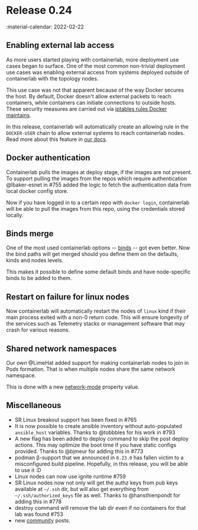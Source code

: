 # Release 0.24
:material-calendar: 2022-02-22

## Enabling external lab access
As more users started playing with containerlab, more deployment use cases began to surface. One of the most common non-trivial deployment use cases was enabling external access from systems deployed outside of containerlab with the topology nodes.

This use case was not that apparent because of the way Docker secures the host. By default, Docker doesn't allow external packets to reach containers, while containers can initiate connections to outside hosts. These security measures are carried out via [iptables rules Docker maintains](https://docs.docker.com/network/iptables/).

In this release, containerlab will automatically create an allowing rule in the `DOCKER-USER` chain to allow external systems to reach containerlab nodes. Read more about this feature in [our docs](../manual/network.md#external-access).

## Docker authentication
Containerlab pulls the images at deploy stage, if the images are not present. To support pulling the images from the repos which require authentication @lbaker-esnet in #755 added the logic to fetch the authentication data from local docker config store.

Now if you have logged in to a certain repo with `docker login`, containerlab will be able to pull the images from this repo, using the credentials stored locally.

## Binds merge
One of the most used containerlab options -- [binds](../manual/nodes.md#binds) -- got even better. Now the bind paths will get merged should you define them on the defaults, kinds and nodes levels.

This makes it possible to define some default binds and have node-specific binds to be added to them.

## Restart on failure for linux nodes
Now containerlab will automatically restart the nodes of `linux` kind if their main process exited with a non-0 return code. This will ensure longevity of the services such as Telemetry stacks or management software that may crash for various reasons.

## Shared network namespaces
Our own @LimeHat added support for making containerlab nodes to join in Pods formation. That is when multiple nodes share the same network namespace.

This is done with a new [network-mode](../manual/nodes.md#network-mode) property value.

## Miscellaneous
* SR Linux breakout support has been fixed in #765
* It is now possible to create ansible inventory without auto-populated `ansible_host` variables. Thanks to @tobbbles for his work in #793
* A new flag has been added to deploy command to skip the post deploy actions. This may optimize the boot time if you have static configs provided. Thanks to @bjmeur for adding this in #773
* podman β-support that we announced in `0.23.0` has fallen victim to a misconfigured build pipeline. Hopefully, in this release, you will be able to use it :D
* Linux nodes can now use ignite runtime #759
* SR Linux nodes now not only will get the authz keys from pub keys available at `~/.ssh` dir, but will also get everything from `~/.ssh/authorized_keys` file as well. Thanks to @hansthienpondt for adding this in #778
* destroy command will remove the lab dir even if no containers for that lab was found #753
* new [community](../community.md) posts.
